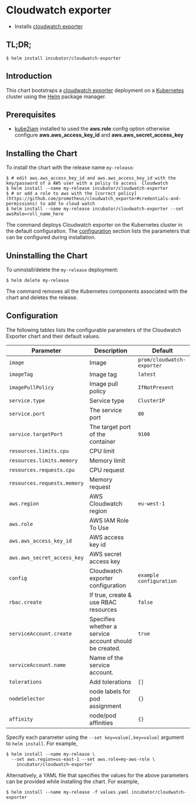 # Cloudwatch exporter

* Installs [cloudwatch exporter](http://github.com/prometheus/cloudwatch_exporter)

## TL;DR;

```console
$ helm install incubator/cloudwatch-exporter
```

## Introduction

This chart bootstraps a [cloudwatch exporter](http://github.com/prometheus/cloudwatch_exporter) deployment on a [Kubernetes](http://kubernetes.io) cluster using the [Helm](https://helm.sh) package manager.

## Prerequisites

- [kube2iam](../../stable/kube2iam) installed to used the **aws.role** config option otherwise configure **aws.aws_access_key_id** and **aws.aws_secret_access_key**

## Installing the Chart

To install the chart with the release name `my-release`:

```console
$ # edit aws.aws_access_key_id and aws.aws_access_key_id with the key/password of a AWS user with a policy to access  Cloudwatch
$ helm install --name my-release incubator/cloudwatch-exporter
$ # or add a role to aws with the [correct policy](https://github.com/prometheus/cloudwatch_exporter#credentials-and-permissions) to add to cloud watch
$ helm install --name my-release incubator/cloudwatch-exporter --set awsRole=roll_name_here
```

The command deploys Cloudwatch exporter on the Kubernetes cluster in the default configuration. The [configuration](#configuration) section lists the parameters that can be configured during installation.

## Uninstalling the Chart

To uninstall/delete the `my-release` deployment:

```console
$ helm delete my-release
```

The command removes all the Kubernetes components associated with the chart and deletes the release.

## Configuration

The following tables lists the configurable parameters of the Cloudwatch Exporter chart and their default values.

| Parameter                       | Description                                | Default                                                    |
| ------------------------------- | ------------------------------------------ | ---------------------------------------------------------- |
| `image`                         | Image                                      | `prom/cloudwatch-exporter`                      |
| `imageTag`                      | Image tag                                  | `latest`                                      |
| `imagePullPolicy`               | Image pull policy                          | `IfNotPresent` |
| `service.type`      | Service type |  `ClusterIP` | 
| `service.port`                      | The service port                               | `80`                                     |
| `service.targetPort`                      | The target port of the container                               | `9100`                                        |
| `resources.limits.cpu`          | CPU limit                                  |                                                     |
| `resources.limits.memory`       | Memory limit                               |                                                     |
| `resources.requests.cpu`        | CPU request                                |                                                    |
| `resources.requests.memory`     | Memory request                             |                                                  |
| `aws.region`                     | AWS Cloudwatch region                      | `eu-west-1`                                                |
| `aws.role`                       | AWS IAM Role To Use                        |                                                      |
| `aws.aws_access_key_id`                       | AWS access key id                        |                                                       |
| `aws.aws_secret_access_key`                       | AWS secret access key                     |                                                       |
| `config`                 | Cloudwatch exporter configuration                      | `example configuration`                                    |
| `rbac.create`                   | If true, create & use RBAC resources       | `false`                                                    |
| `serviceAccount.create`         | Specifies whether a service account should be created.| `true` |
| `serviceAccount.name`           | Name of the service account.|        |
| `tolerations`                   | Add tolerations                            | `[]`  |
|`nodeSelector`                    | node labels for pod assignment | `{}`  |
|`affinity`                       |     node/pod affinities | `{}` |


Specify each parameter using the `--set key=value[,key=value]` argument to `helm install`. For example,

```console
$ helm install --name my-release \
  --set aws.region=us-east-1 --set aws.role=my-aws-role \
    incubator/cloudwatch-exporter
```

Alternatively, a YAML file that specifies the values for the above parameters can be provided while installing the chart. For example,

```console
$ helm install --name my-release -f values.yaml incubator/cloudwatch-exporter
```
